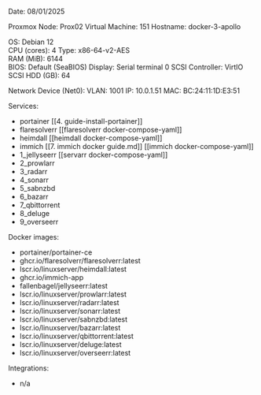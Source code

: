 Date: 08/01/2025

Proxmox Node: Prox02
Virtual Machine: 151
Hostname: docker-3-apollo 

OS: Debian 12  
CPU (cores): 4
Type: x86-64-v2-AES  
RAM (MiB): 6144  
BIOS: Default (SeaBIOS)
Display: Serial terminal 0
SCSI Controller: VirtIO SCSI
HDD (GB):  64 

Network Device (Net0): 
	VLAN: 1001
	IP: 10.0.1.51
	MAC: BC:24:11:1D:E3:51

Services:
- portainer [[4. guide-install-portainer]]
- flaresolverr [[flaresolverr docker-compose-yaml]]
- heimdall [[heimdall docker-compose-yaml]]
- immich [[7. immich docker guide.md]] [[immich docker-compose-yaml]]
- 1_jellyseerr [[servarr docker-compose-yaml]]
- 2_prowlarr
- 3_radarr
- 4_sonarr
- 5_sabnzbd
- 6_bazarr
- 7_qbittorrent
- 8_deluge
- 9_overseerr

Docker images:
- portainer/portainer-ce
- ghcr.io/flaresolverr/flaresolverr:latest
- lscr.io/linuxserver/heimdall:latest
- ghcr.io/immich-app
- fallenbagel/jellyseerr:latest
- lscr.io/linuxserver/prowlarr:latest
- lscr.io/linuxserver/radarr:latest
- lscr.io/linuxserver/sonarr:latest
- lscr.io/linuxserver/sabnzbd:latest
- lscr.io/linuxserver/bazarr:latest
- lscr.io/linuxserver/qbittorrent:latest
- lscr.io/linuxserver/deluge:latest
- lscr.io/linuxserver/overseerr:latest
    
Integrations:
- n/a